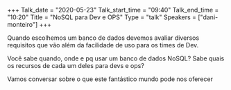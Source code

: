 +++
Talk_date = "2020-05-23"
Talk_start_time = "09:40"
Talk_end_time = "10:20"
Title = "NoSQL para Dev e OPS"
Type = "talk"
Speakers = ["dani-monteiro"]
+++

Quando escolhemos um banco de dados devemos avaliar diversos requisitos que vão além da facilidade de uso para os times de Dev. 

Você sabe quando, onde e pq usar um banco de dados NoSQL? Sabe quais os recursos de cada um deles para devs e ops? 

Vamos conversar sobre o que este fantástico mundo pode nos oferecer
